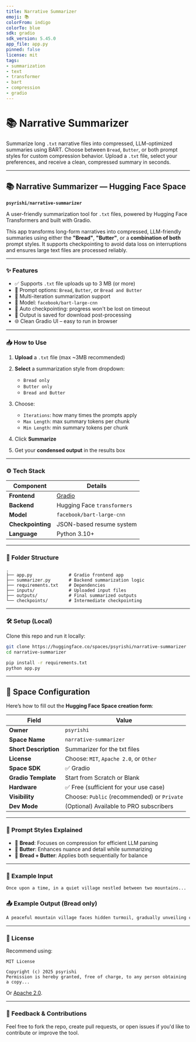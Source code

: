 ```yaml
---
title: Narrative Summarizer
emoji: 📚
colorFrom: indigo
colorTo: blue
sdk: gradio
sdk_version: 5.45.0
app_file: app.py
pinned: false
license: mit
tags:
- summarization
- text
- transformer
- bart
- compression
- gradio
---
```


# 📚 Narrative Summarizer

Summarize long `.txt` narrative files into compressed, LLM-optimized summaries using BART. Choose between `Bread`, `Butter`, or both prompt styles for custom compression behavior. Upload a `.txt` file, select your preferences, and receive a clean, compressed summary in seconds.

---

## 📚 Narrative Summarizer — Hugging Face Space

**`psyrishi/narrative-summarizer`**

A user-friendly summarization tool for `.txt` files, powered by Hugging Face Transformers and built with Gradio.

This app transforms long-form narratives into compressed, LLM-friendly summaries using either the **"Bread"**, **"Butter"**, or a **combination of both** prompt styles. It supports checkpointing to avoid data loss on interruptions and ensures large text files are processed reliably.

---

### ✨ Features

* ✅ Supports `.txt` file uploads up to 3 MB (or more)
* 📌 Prompt options: `Bread`, `Butter`, or `Bread and Butter`
* 🔁 Multi-iteration summarization support
* 🧠 Model: `facebook/bart-large-cnn`
* 💾 Auto checkpointing: progress won't be lost on timeout
* 🧰 Output is saved for download post-processing
* 🌐 Clean Gradio UI – easy to run in browser

---

### 📥 How to Use

1. **Upload** a `.txt` file (max \~3MB recommended)
2. **Select** a summarization style from dropdown:

   * `Bread only`
   * `Butter only`
   * `Bread and Butter`
3. Choose:

   * `Iterations`: how many times the prompts apply
   * `Max Length`: max summary tokens per chunk
   * `Min Length`: min summary tokens per chunk
4. Click **Summarize**
5. Get your **condensed output** in the results box

---

### ⚙️ Tech Stack

| Component         | Details                          |
| ----------------- | -------------------------------- |
| **Frontend**      | [Gradio](https://www.gradio.app) |
| **Backend**       | Hugging Face `transformers`      |
| **Model**         | `facebook/bart-large-cnn`        |
| **Checkpointing** | JSON-based resume system         |
| **Language**      | Python 3.10+                     |

---

### 📂 Folder Structure

```
.
├── app.py              # Gradio frontend app
├── summarizer.py       # Backend summarization logic
├── requirements.txt    # Dependencies
├── inputs/             # Uploaded input files
├── outputs/            # Final summarized outputs
└── checkpoints/        # Intermediate checkpointing
```

---

### 🛠️ Setup (Local)

Clone this repo and run it locally:

```bash
git clone https://huggingface.co/spaces/psyrishi/narrative-summarizer
cd narrative-summarizer

pip install -r requirements.txt
python app.py
```

---

## 🚀 Space Configuration

Here’s how to fill out the **Hugging Face Space creation form**:

| Field                 | Value                                       |
| --------------------- | ------------------------------------------- |
| **Owner**             | `psyrishi`                                  |
| **Space Name**        | `narrative-summarizer`                      |
| **Short Description** | Summarizer for the txt files                |
| **License**           | Choose: `MIT`, `Apache 2.0`, or `Other`     |
| **Space SDK**         | ✅ Gradio                                    |
| **Gradio Template**   | Start from Scratch or Blank                 |
| **Hardware**          | ✅ Free (sufficient for your use case)       |
| **Visibility**        | Choose: `Public` (recommended) or `Private` |
| **Dev Mode**          | (Optional) Available to PRO subscribers     |

---

### 🧪 Prompt Styles Explained

* 🥖 **Bread**: Focuses on compression for efficient LLM parsing
* 🧈 **Butter**: Enhances nuance and detail while summarizing
* 🥪 **Bread + Butter**: Applies both sequentially for balance

---

### 📌 Example Input

```txt
Once upon a time, in a quiet village nestled between two mountains...
```

### 📤 Example Output (Bread only)

```txt
A peaceful mountain village faces hidden turmoil, gradually unveiling conflicts beneath its quiet surface.
```

---

### 🔐 License

Recommend using:

```
MIT License

Copyright (c) 2025 psyrishi
Permission is hereby granted, free of charge, to any person obtaining a copy...
```

Or [Apache 2.0](https://www.apache.org/licenses/LICENSE-2.0).

---

### 👋 Feedback & Contributions

Feel free to fork the repo, create pull requests, or open issues if you'd like to contribute or improve the tool.